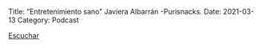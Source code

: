 Title: “Entretenimiento sano” Javiera Albarrán -Purisnacks.
Date: 2021-03-13
Category: Podcast

<a href="https://s.danilorca.com/2021-03-13.mp3" type="audio/mpeg">
Escuchar
</a>
